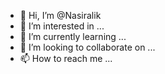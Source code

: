 - 👋 Hi, I’m @Nasiralik
- 👀 I’m interested in ...
- 🌱 I’m currently learning ...
- 💞️ I’m looking to collaborate on ...
- 📫 How to reach me ...

<!---
Nasiralik/Nasiralik is a ✨ special ✨ repository because its `README.md` (this file) appears on your GitHub profile.
You can click the Preview link to take a look at your changes.
--->
